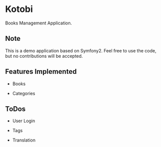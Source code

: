 Kotobi
========================

Books Management Application.


Note
----------------------------------

This is a demo application based on Symfony2. Feel free to use the code, but no contributions will be accepted.

Features Implemented
--------------------

  * Books

  * Categories

ToDos
------

  * User Login

  * Tags

  * Translation

